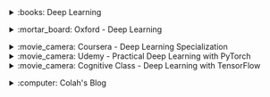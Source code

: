 <!-- !!!!!!!!!!!!!!!!!!!!! BOOKS !!!!!!!!!!!!!!!!!!!!!-->

<div>
<details>
<summary>:books: Deep Learning</summary>
<div markdown='1'>

+ Author : [I. Goodfellow](https://en.wikipedia.org/wiki/Ian_Goodfellow){:.mdLink}, [Y. Bengio](https://en.wikipedia.org/wiki/Yoshua_Bengio){:.mdLink}, [A. Courville](https://aaroncourville.wordpress.com/){:.mdLink}.
+ Review : :heart: Excellent book which covers Deep Learning in depth while remaining accessible for newcomers in the field. Simple explanations with a relatively low the amount of maths. Very well organized such that people know what parts they can skip. Sometimes missing numerical examples.
+ Recommend as : 
    * Introductory book to deep learning (start from part I).
    * Transition book from machine learning to deep learning (jump to part II).
    * Advance readers and reference book (jump to part III)
    * Exhaustive bibliography !
+ Notes : first in depth Deep Learning book which has received many positive feedbacks from the community. 
+ Level : Intermediate - Advanced. 
+ + [Link](http://www.deeplearningbook.org/){:.mdLink}
+ Price : Free HTML version, ~50$ hardcover.

</div>
</details>
</div>

<p></p>
<!-- !!!!!!!!!!!!!!!!!!!!! CLASSES !!!!!!!!!!!!!!!!!!!!!-->
<div>
<details>
<summary>:mortar_board: Oxford - Deep Learning</summary>
<div markdown='1'>

+ Author : [N. de Freitas](https://nlp.stanford.edu/manning/){:.mdLink}
+ Review : Excellent class as all of Nando's classes. Explanations are made simple and mathematically intuitive. Starts from basic topics, so you don't even need a good understanding of machine learning before.
+ Recommend as : 
    * Course if you don't have a good machine learning knowledge but directly want to learn deep learning theory.
    * Course if you enjoy having different intuitive explanation of a certain method.
+ Notes : Only small complain I could make is concerning the sound quality, but the class is too good for complaining :smile: .
+ Level : Intermediate. 
+ [Link](https://www.youtube.com/playlist?list=PLE6Wd9FR--EfW8dtjAuPoTuPcqmOV53Fu){:.mdLink}

</div>
</details>
</div> 


<p></p>
<!-- !!!!!!!!!!!!!!!!!!!!! MOOCS !!!!!!!!!!!!!!!!!!!!!-->
<div>
<details>
<summary>:movie_camera: Coursera - Deep Learning Specialization </summary>
<div markdown='1'>

+ Author : [A. Ng](andrewng.org){:.mdLink}.
+ Review : Excellent MOOC which covers every detail of basic deep learning. Andrw Ng has the gift of explaining concepts extremely simply and make you want to listen to him. There are no requirements for this course. The course is too simple for someone who was a good knowledge of deep learning, but I was still very happy of watching it as you get great insights on what works in practice and how Andrew selects his algorithms. :heart: Andrew also made videos where he interviews many of the most important researches in deep learning, which I absolutely love!
+ Recommend as : 
    * Course if you want to apply deep learning, but would like to get a good understanding of it to.
+ Notes : Only complain I would have is how easy the assignments are, and the fact that most coding is done for us. Basically we have functions to fill-in with comments about what to do.
+ Level : Beginner - Intermediate. 
+ [Link](https://www.coursera.org/specializations/deep-learning){:.mdLink}

</div>
</details>
</div> 


<div>
<details>
<summary>:movie_camera: Udemy - Practical Deep Learning with PyTorch </summary>
<div markdown='1'>

+ Author : [Deep Learning Wizard](https://www.deeplearningwizard.com/){:.mdLink}.
+ Review : Good MOOC as an introduction to PyTorch and deep learning if you want to get started quickly with no maths. The author does a good job explaining 3 major algorithms with just enough details for you to code in a high level library such as PyTorch. I watched the class to get a simple intro to PyTorch not for the basic theory, but if you have stricly no math background it might be a good way to start. There's a very high amount of repetition, but this might be helpful for beginners.
+ Recommend as : 
    * Course if you want to start playing around with pytorch while having the strict minimum understanding of the algorithms you are implementing.
+ Level : Beginner. 
+ [Link](https://www.udemy.com/practical-deep-learning-with-pytorch/){:.mdLink}

</div>
</details>
</div> 

<div>
<details>
<summary>:movie_camera: Cognitive Class - Deep Learning with TensorFlow </summary>
<div markdown='1'>

+ Author : [Cognitive Class Team](https://cognitiveclass.ai/about-us/){:.mdLink}.
+ Review : Decent MOOC to start coding in tensorflow with the minimum theoretical knowledge. The theory is explained a too simply for me, and without maths. I basically used it as a quick intro to tensorflow.
+ Recommend as : 
    * Course if you want to start playing around with tensorflow while having the strict minimum understanding of the algorithms you are implementing.
+ Level : Beginner. 
+ [Link](https://cognitiveclass.ai/courses/deep-learning-tensorflow/){:.mdLink}

</div>
</details>
</div> 


<p></p>
<!-- !!!!!!!!!!!!!!!!!!!!! BLOGS !!!!!!!!!!!!!!!!!!!!!-->

<div>
<details>
<summary>:computer: Colah's Blog </summary>
<div markdown='1'>

+ Author : [Christopher Olah](http://colah.github.io/about.html){:.mdLink}.
+ Review : :heart: My favorite ML blog. "Colah" doesn't only explain very clearly, but he has a gift for making beautiful and helpful visualizations. Very similar to Distill as he is on the editor's team.
+ Level : Intermediate - Advanced. 
+ [Link](http://colah.github.io/){:.mdLink}

</div>
</details>
</div> 
